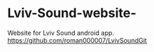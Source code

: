 # Lviv-Sound-website-
Website for Lviv Sound android app. https://github.com/roman000007/LvivSoundGit

